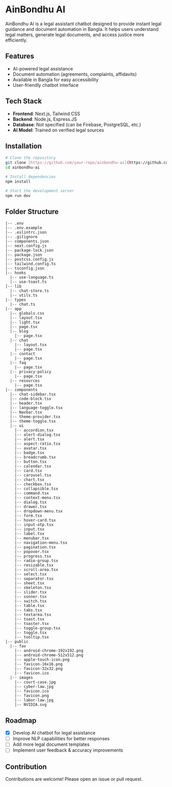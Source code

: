 # AinBondhu AI

AinBondhu AI is a legal assistant chatbot designed to provide instant legal guidance and document automation in Bangla. It helps users understand legal matters, generate legal documents, and access justice more efficiently.

## Features
- AI-powered legal assistance
- Document automation (agreements, complaints, affidavits)
- Available in Bangla for easy accessibility
- User-friendly chatbot interface

## Tech Stack
- **Frontend**: Next.js, Tailwind CSS
- **Backend**: Node.js, Express.JS
- **Database**: Not specified (can be Firebase, PostgreSQL, etc.)
- **AI Model**: Trained on verified legal sources

## Installation
```sh
# Clone the repository
git clone [https://github.com/your-repo/ainbondhu-ai](https://github.com/delwerhossain/legal-ai).git
cd ainbondhu-ai

# Install dependencies
npm install

# Start the development server
npm run dev
```

## Folder Structure
```
|-- .env
|-- .env.example
|-- .eslintrc.json
|-- .gitignore
|-- components.json
|-- next.config.js
|-- package-lock.json
|-- package.json
|-- postcss.config.js
|-- tailwind.config.ts
|-- tsconfig.json
|-- hooks
  |-- use-language.ts
  |-- use-toast.ts
|-- lib
  |-- chat-store.ts
  |-- utils.ts
|-- types
  |-- chat.ts
|-- app
  |-- globals.css
  |-- layout.tsx
  |-- light.tsx
  |-- page.tsx
  |-- blog
    |-- page.tsx
  |-- chat
    |-- layout.tsx
    |-- page.tsx
  |-- contact
    |-- page.tsx
  |-- faq
    |-- page.tsx
  |-- privacy-policy
    |-- page.tsx
  |-- resources
    |-- page.tsx
|-- components
  |-- chat-sidebar.tsx
  |-- code-block.tsx
  |-- header.tsx
  |-- language-toggle.tsx
  |-- Navbar.tsx
  |-- theme-provider.tsx
  |-- theme-toggle.tsx
  |-- ui
    |-- accordion.tsx
    |-- alert-dialog.tsx
    |-- alert.tsx
    |-- aspect-ratio.tsx
    |-- avatar.tsx
    |-- badge.tsx
    |-- breadcrumb.tsx
    |-- button.tsx
    |-- calendar.tsx
    |-- card.tsx
    |-- carousel.tsx
    |-- chart.tsx
    |-- checkbox.tsx
    |-- collapsible.tsx
    |-- command.tsx
    |-- context-menu.tsx
    |-- dialog.tsx
    |-- drawer.tsx
    |-- dropdown-menu.tsx
    |-- form.tsx
    |-- hover-card.tsx
    |-- input-otp.tsx
    |-- input.tsx
    |-- label.tsx
    |-- menubar.tsx
    |-- navigation-menu.tsx
    |-- pagination.tsx
    |-- popover.tsx
    |-- progress.tsx
    |-- radio-group.tsx
    |-- resizable.tsx
    |-- scroll-area.tsx
    |-- select.tsx
    |-- separator.tsx
    |-- sheet.tsx
    |-- skeleton.tsx
    |-- slider.tsx
    |-- sonner.tsx
    |-- switch.tsx
    |-- table.tsx
    |-- tabs.tsx
    |-- textarea.tsx
    |-- toast.tsx
    |-- toaster.tsx
    |-- toggle-group.tsx
    |-- toggle.tsx
    |-- tooltip.tsx
|-- public
  |-- fav
    |-- android-chrome-192x192.png
    |-- android-chrome-512x512.png
    |-- apple-touch-icon.png
    |-- favicon-16x16.png
    |-- favicon-32x32.png
    |-- favicon.ico
  |-- images
    |-- court-case.jpg
    |-- cyber-law.jpg
    |-- favicon.ico
    |-- favicon.png
    |-- labor-law.jpg
    |-- NVIDIA.svg
```

## Roadmap
- [x] Develop AI chatbot for legal assistance
- [ ] Improve NLP capabilities for better responses
- [ ] Add more legal document templates
- [ ] Implement user feedback & accuracy improvements

## Contribution
Contributions are welcome! Please open an issue or pull request.


